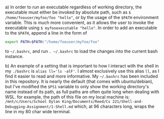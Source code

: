 a) In order to run an executable regardless of working directory, the executable must
   either be invoked by absolute path, such as `$ /home/foouser/myfoo/foo "hello"`, or by
   the usage of the `$PATH` environment variable. This is much more convenient, as it
   allows the user to invoke the executable using `$ myfooexecutable "hello"`. In order to
   add an executable to the `$PATH`, append a line in the form of 
   ```sh
   export PATH=$PATH:"/home/foouser/myfoo/foo" 
   ```
   to `~/.bashrc`, and run `. ~/.bashrc` to load the changes into the current bash
   instance.

b) An example of a setting that is important to how I interact with the shell in my 
   `./bashrc` is `alias ll='ls -alF'`. I almost exclusively use this alias `ll`, as I find
   it easier to read and more informative. My `~/.bashrc` has been included in this
   repository. It is nearly the default (that comes with ubuntu/debian), but I've modified
   the `$PS1` variable to only show the working directory's name instead of its path, as
   full paths are often quite long when dealing with WSL. for example, the path of this
   file on my local machine is:  
   `/mnt/c/Users/School Dylan King/Documents/Reed/Cs 221/Shell-and-Debugging-Assignment/1-Shell.md`
   which, at 96 characters long, wraps the line in my 80 char wide terminal.
